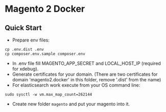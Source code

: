 # Magento 2 Docker

## Quick Start

* Prepare env files:
```
cp .env.dist .env
cp composer.env.sample composer.env
```
* In .env file fill MAGENTO_APP_SECRET and LOCAL_HOST_IP (required for xdebug).
* Generate certificates for your domain. (There are two certificates for domain 'magento2.docker' in this folder, remove '.dist' from the name)
* For elasticsearch work execute from your OS command line:
```
sudo sysctl -w vm.max_map_count=262144
```
* Create new folder `magento` and put your magento into it.  
